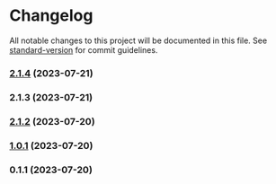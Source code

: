 # Changelog

All notable changes to this project will be documented in this file. See [standard-version](https://github.com/conventional-changelog/standard-version) for commit guidelines.

### [2.1.4](https://github.com/Sakthivel-Vadivel/basic-react/compare/v2.1.3...v2.1.4) (2023-07-21)

### 2.1.3 (2023-07-21)

### [2.1.2](https://github.com/Sakthivel-Vadivel/basic-react/compare/v1.0.1...v2.1.2) (2023-07-20)

### [1.0.1](https://github.com/Sakthivel-Vadivel/basic-react/compare/v0.1.1...v1.0.1) (2023-07-20)

### 0.1.1 (2023-07-20)
